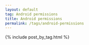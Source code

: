 ```yaml
---
layout: default
tag: Android permissions
title: Android permissions
permalink: /tags/android-permissions
---
```


{% include post_by_tag.html %}